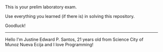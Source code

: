 This is your prelim laboratory exam.

Use everything you learned (if there is) in solving this repository.

Goodluck!

--- 

Hello I'm Justine Edward P. Santos, 21 years old from Science City of Munoz Nueva Ecija and I love Programming!
